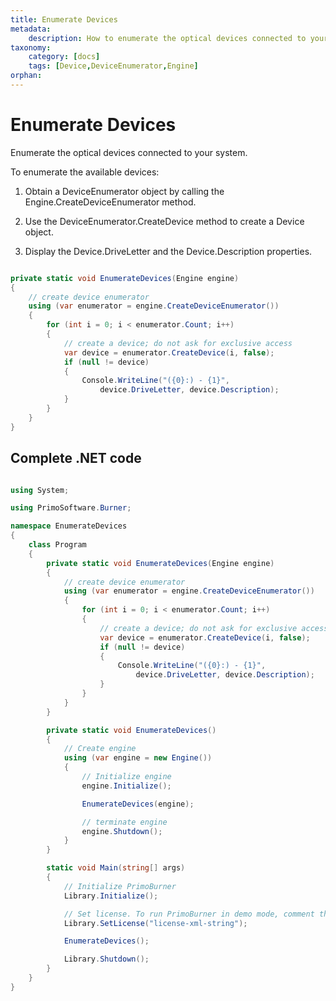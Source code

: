 ```yaml
---
title: Enumerate Devices
metadata:
    description: How to enumerate the optical devices connected to your system.
taxonomy:
    category: [docs]
    tags: [Device,DeviceEnumerator,Engine]
orphan:
---
```


# Enumerate Devices

Enumerate the optical devices connected to your system.

To enumerate the available devices:

 1. Obtain a DeviceEnumerator object by calling the Engine.CreateDeviceEnumerator method.  

 2. Use the DeviceEnumerator.CreateDevice method to create a Device object.  
 
 3. Display the Device.DriveLetter and the Device.Description properties.

``` csharp

private static void EnumerateDevices(Engine engine)
{
    // create device enumerator
    using (var enumerator = engine.CreateDeviceEnumerator())
    {
        for (int i = 0; i < enumerator.Count; i++)
        {
            // create a device; do not ask for exclusive access
            var device = enumerator.CreateDevice(i, false);
            if (null != device)
            {
                Console.WriteLine("({0}:) - {1}",
                    device.DriveLetter, device.Description);
            }
        }
    }
}

```

## Complete .NET code

``` csharp 

using System;

using PrimoSoftware.Burner;

namespace EnumerateDevices
{
    class Program
    {
        private static void EnumerateDevices(Engine engine)
        {
            // create device enumerator
            using (var enumerator = engine.CreateDeviceEnumerator())
            {
                for (int i = 0; i < enumerator.Count; i++)
                {
                    // create a device; do not ask for exclusive access
                    var device = enumerator.CreateDevice(i, false);
                    if (null != device)
                    {
                        Console.WriteLine("({0}:) - {1}",
                            device.DriveLetter, device.Description);
                    }
                }
            }
        }

        private static void EnumerateDevices()
        {
            // Create engine
            using (var engine = new Engine())
            {
                // Initialize engine
                engine.Initialize();

                EnumerateDevices(engine);

                // terminate engine
                engine.Shutdown();
            }
        }

        static void Main(string[] args)
        {
            // Initialize PrimoBurner
            Library.Initialize();

            // Set license. To run PrimoBurner in demo mode, comment the next line out
            Library.SetLicense("license-xml-string");

            EnumerateDevices();

            Library.Shutdown();
        }
    }
}

```
